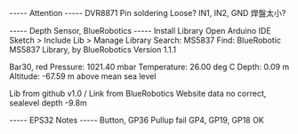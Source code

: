 
----- Attention -----
DVR8871 Pin soldering Loose?
IN1, IN2, GND
焊盤太小?


----- Depth Sensor, BlueRobotics -----
Install Library
Open Arduino IDE
Sketch > Include Lib > Manage Library
Search: MS5837
Find: BlueRobotic MS5837 Library, by BlueRobotics
Version 1.1.1

Bar30, red
Pressure: 1021.40 mbar
Temperature: 26.00 deg C
Depth: 0.09 m
Altitude: -67.59 m above mean sea level


Lib from github v1.0 / Link from BlueRobotics Website
data no correct, sealevel depth -9.8m




----- EPS32 Notes -----
Button, GP36 Pullup fail
GP4, GP19, GP18 OK 